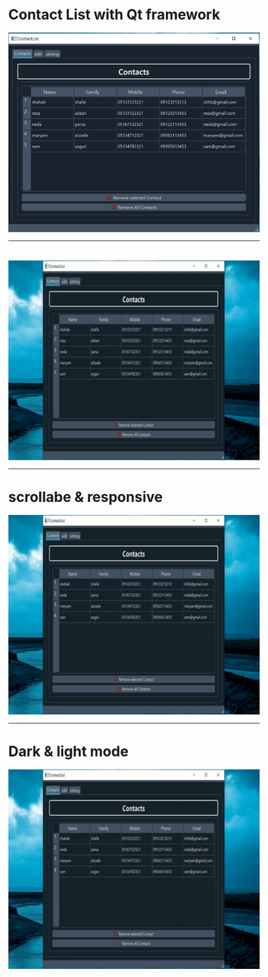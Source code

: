 # Contact List with Qt framework

<p align="center">
  <img src="images/interface.png"  title="hover text"  width="550" height="400">
</p>
<hr>
<h1></h1>
<p align="center">
  <img src="images/edit.gif"  title="hover text"  width="550" height="400">
</p>

<hr>
<h1>scrollabe & responsive</h1>
<p align="center">
  <img src="images/scroll.gif"  title="hover text"  width="550" height="400">
</p>
<hr>
<h1>Dark & light mode</h1>
<p align="center">
  <img src="images/theme.gif"  title="hover text"  width="550" height="400">
</p>
